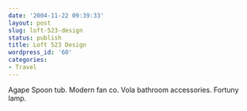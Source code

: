 ```yaml
---
date: '2004-11-22 09:39:33'
layout: post
slug: loft-523-design
status: publish
title: Loft 523 Design
wordpress_id: '60'
categories:
- Travel
---
```


Agape Spoon tub. Modern fan co. Vola bathroom accessories. Fortuny lamp.

